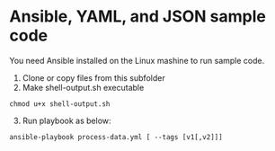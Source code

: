 # Ansible, YAML, and JSON sample code

You need Ansible installed on the Linux mashine to run sample code.
1. Clone or copy files from this subfolder
2. Make shell-output.sh executable
```shell
chmod u+x shell-output.sh
```
3. Run playbook as below:
```shell
ansible-playbook process-data.yml [ --tags [v1[,v2]]]
```
